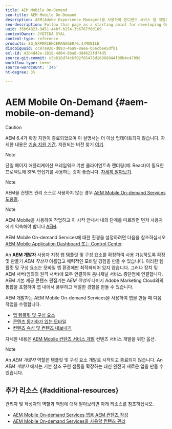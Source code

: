 ```yaml
---
title: AEM Mobile On-Demand
seo-title: AEM Mobile On-Demand
description: AEM(Adobe Experience Manager)을 사용하여 온디맨드 서비스 앱 개발을 위한 시작점으로 이 페이지를 따르십시오. 이 페이지에서는 앱 개발자와 관련된 주제를 다룹니다.
seo-description: Follow this page as a starting point for developing On-Demand Services app with AEM (Adobe Experience Manager). The page covers the topics that are relevant to a developer of an app.
uuid: 35b64823-9451-44bf-b254-3b6767f0d109
contentOwner: JYOTIKA SYAL
content-type: reference
products: SG_EXPERIENCEMANAGER/6.4/MOBILE
discoiquuid: cc97a926-d893-46a9-8aea-b56cbee5df01
exl-id: 42b4d42e-2818-4d04-9ba8-dd4622fdf4d5
source-git-commit: c5b816d74c6f02f85476d16868844f39b4c47996
workflow-type: tm+mt
source-wordcount: '346'
ht-degree: 3%

---
```


# AEM Mobile On-Demand {#aem-mobile-on-demand}

>[!CAUTION]
>
>AEM 6.4가 확장 지원이 종료되었으며 이 설명서는 더 이상 업데이트되지 않습니다. 자세한 내용은 [기술 지원 기간](https://helpx.adobe.com/kr/support/programs/eol-matrix.html). 지원되는 버전 찾기 [여기](https://experienceleague.adobe.com/docs/).

>[!NOTE]
>
>단일 페이지 애플리케이션 프레임워크 기반 클라이언트측 렌더링(예: React)이 필요한 프로젝트에 SPA 편집기를 사용하는 것이 좋습니다. [자세히 알아보기](/help/sites-developing/spa-overview.md).

>[!NOTE]
>
>AEM을 컨텐츠 관리 소스로 사용하지 않는 경우 [AEM Mobile On-demand Services 도움말](https://helpx.adobe.com/digital-publishing-solution/topics.html).

>[!NOTE]
>
>AEM Mobile을 사용하여 작업하고 이 시작 안내서 내의 단계를 따르려면 먼저 사용자에게 익숙해야 합니다 [AEM](/help/sites-deploying/deploy.md).
>
>AEM Mobile On-demand Services에 대한 환경을 설정하려면 다음을 참조하십시오 [AEM Mobile Application Dashboard 또는 Control Center](/help/mobile/mobile-apps-ondemand-application-dashboard.md).

An **AEM 개발자** 사용자 지정 웹 템플릿 및 구성 요소를 확장하여 사용 가능하도록 확장 및 만들기 *AEM 작성자* 아름답고 매력적인 모바일 경험을 만들 수 있습니다. 이러한 템플릿 및 구성 요소는 모바일 앱 환경에만 최적화되어 있지 않습니다. 그러나 장치 및 AEM 서버(임의의 원격 서버)에 모두 연결하여 옴니채널 서비스 종단점에 연결합니다. AEM 기본 제공 콘텐츠 편집기는 *AEM 작성자* 나머지 Adobe Marketing Cloud와의 통합을 포함하여 앱 내에서 풍부하고 적절한 경험을 만들 수 있습니다.

AEM 개발자는 AEM Mobile On-demand Services을 사용하여 앱을 만들 때 다음 작업을 수행합니다.

* [앱 템플릿 및 구성 요소](/help/mobile/app-templates-and-components1.md)
* [콘텐츠 동기화가 있는 모바일](/help/mobile/mobile-ondemand-contentsync.md)
* [컨텐츠 속성 및 컨텐츠 내보내기](/help/mobile/on-demand-content-properties-exporting.md)

자세한 내용은 [AEM Mobile 컨텐츠 서비스 개발](/help/mobile/developing-content-services.md) 컨텐츠 서비스 개발을 위한 옵션.

>[!NOTE]
>
>An *AEM 개발자* 역할은 템플릿 및 구성 요소 개발로 시작되고 종료되지 않습니다. An *AEM 개발자* 에서는 기본 참조 구현 샘플을 확장하는 대신 완전히 새로운 앱을 만들 수 있습니다.

## 추가 리소스 {#additional-resources}

관리자 및 작성자의 역할과 책임에 대해 알아보려면 아래 리소스를 참조하십시오.

* [AEM Mobile On-demand Services 앱용 AEM 컨텐츠 작성](/help/mobile/mobile-apps-ondemand.md)
* [AEM Mobile On-demand Services을 사용할 컨텐츠 관리](/help/mobile/aem-mobile.md)
